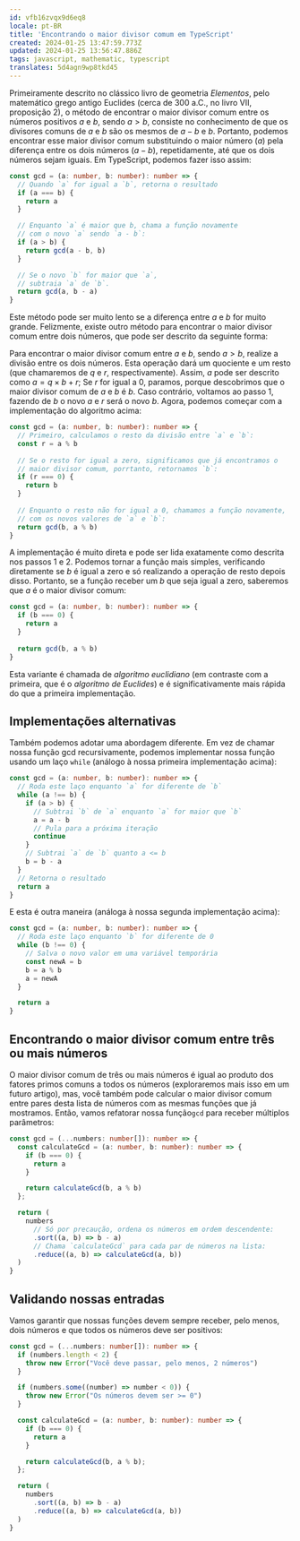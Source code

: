 ```yaml
---
id: vfb16zvqx9d6eq8
locale: pt-BR
title: 'Encontrando o maior divisor comum em TypeScript'
created: 2024-01-25 13:47:59.773Z
updated: 2024-01-25 13:56:47.886Z
tags: javascript, mathematic, typescript
translates: 5d4agn9wp8tkd45
---
```

Primeiramente descrito no clássico livro de geometria _Elementos_, pelo matemático grego antigo Euclides (cerca de 300 a.C., no livro VII, proposição 2), o método de encontrar o maior divisor comum entre os números positivos $a$ e $b$, sendo $a > b$, consiste no conhecimento de que os divisores comuns de $a$ e $b$ são os mesmos de $a - b$ e $b$. Portanto, podemos encontrar esse maior divisor comum substituindo o maior número ($a$) pela diferença entre os dois números ($a - b$), repetidamente, até que os dois números sejam iguais. Em TypeScript, podemos fazer isso assim:

```typescript
const gcd = (a: number, b: number): number => {
  // Quando `a` for igual a `b`, retorna o resultado
  if (a === b) {
    return a
  }

  // Enquanto `a` é maior que b, chama a função novamente
  // com o novo `a` sendo `a - b`:
  if (a > b) {
    return gcd(a - b, b)
  }

  // Se o novo `b` for maior que `a`,
  // subtraia `a` de `b`.
  return gcd(a, b - a)
}
```

Este método pode ser muito lento se a diferença entre $a$ e $b$ for muito grande. Felizmente, existe outro método para encontrar o maior divisor comum entre dois números, que pode ser descrito da seguinte forma:

Para encontrar o maior divisor comum entre $a$ e $b$, sendo $a > b$, realize a divisão entre os dois números. Esta operação dará um quociente e um resto (que chamaremos de $q$ e $r$, respectivamente). Assim, $a$ pode ser descrito como $a = q \times b + r$;
Se $r$ for igual a 0, paramos, porque descobrimos que o maior divisor comum de $a$ e $b$ é $b$. Caso contrário, voltamos ao passo 1, fazendo de $b$ o novo $a$ e $r$ será o novo $b$.
Agora, podemos começar com a implementação do algoritmo acima:

```typescript
const gcd = (a: number, b: number): number => {
  // Primeiro, calculamos o resto da divisão entre `a` e `b`:
  const r = a % b
  
  // Se o resto for igual a zero, significamos que já encontramos o
  // maior divisor comum, porrtanto, retornamos `b`:
  if (r === 0) {
    return b
  }
  
  // Enquanto o resto não for igual a 0, chamamos a função novamente,
  // com os novos valores de `a` e `b`:
  return gcd(b, a % b)
}
```

A implementação é muito direta e pode ser lida exatamente como descrita nos passos 1 e 2. Podemos tornar a função mais simples, verificando diretamente se $b$ é igual a zero e só realizando a operação de resto depois disso. Portanto, se a função receber um $b$ que seja igual a zero, saberemos que $a$ é o maior divisor comum:

```typescript
const gcd = (a: number, b: number): number => {
  if (b === 0) {
    return a
  }
  
  return gcd(b, a % b)
}
```

Esta variante é chamada de _algoritmo euclidiano_ (em contraste com a primeira, que é o _algoritmo de Euclides_) e é significativamente mais rápida do que a primeira implementação.

## Implementações alternativas

Também podemos adotar uma abordagem diferente. Em vez de chamar nossa função gcd recursivamente, podemos implementar nossa função usando um laço `while` (análogo à nossa primeira implementação acima):

```typescript
const gcd = (a: number, b: number): number => {
  // Roda este laço enquanto `a` for diferente de `b`
  while (a !== b) {
    if (a > b) {
      // Subtrai `b` de `a` enquanto `a` for maior que `b`
      a = a - b
      // Pula para a próxima iteração
      continue
    }
    // Subtrai `a` de `b` quanto a <= b
    b = b - a
  }
  // Retorna o resultado
  return a
}
```

E esta é outra maneira (análoga à nossa segunda implementação acima):

```typescript
const gcd = (a: number, b: number): number => {
  // Roda este laço enquanto `b` for diferente de 0
  while (b !== 0) {
    // Salva o novo valor em uma variável temporária
    const newA = b
    b = a % b
    a = newA
  }

  return a
}
```

## Encontrando o maior divisor comum entre três ou mais números

O maior divisor comum de três ou mais números é igual ao produto dos fatores primos comuns a todos os números (exploraremos mais isso em um futuro artigo), mas, você também pode calcular o maior divisor comum entre pares desta lista de números com as mesmas funções que já mostramos. Então, vamos refatorar nossa função`gcd` para receber múltiplos parâmetros:

```typescript
const gcd = (...numbers: number[]): number => {
  const calculateGcd = (a: number, b: number): number => {
    if (b === 0) {
      return a
    }

    return calculateGcd(b, a % b)
  };

  return (
    numbers
      // Só por precaução, ordena os números em ordem descendente:
      .sort((a, b) => b - a)
      // Chama `calculateGcd` para cada par de números na lista:
      .reduce((a, b) => calculateGcd(a, b))
  )
}
```

## Validando nossas entradas
Vamos garantir que nossas funções devem sempre receber, pelo menos, dois números e que todos os números deve ser positivos:

```typescript
const gcd = (...numbers: number[]): number => {
  if (numbers.length < 2) {
    throw new Error("Você deve passar, pelo menos, 2 números")
  }

  if (numbers.some((number) => number < 0)) {
    throw new Error("Os números devem ser >= 0")
  }

  const calculateGcd = (a: number, b: number): number => {
    if (b === 0) {
      return a
    }

    return calculateGcd(b, a % b);
  };

  return (
    numbers
      .sort((a, b) => b - a)
      .reduce((a, b) => calculateGcd(a, b))
  )
}
```
